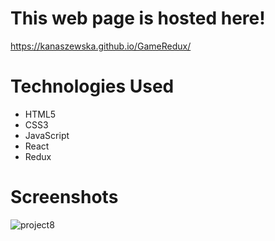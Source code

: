 # This web page is hosted here!
https://kanaszewska.github.io/GameRedux/


# Technologies Used
* HTML5
* CSS3
* JavaScript
* React
* Redux


# Screenshots

![project8](https://user-images.githubusercontent.com/106904594/201994413-b45538fd-1971-4935-9cab-e96ef82a63b4.jpg)
